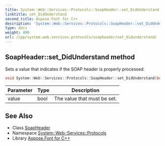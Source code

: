 ```yaml
---
title: System::Web::Services::Protocols::SoapHeader::set_DidUnderstand method
linktitle: set_DidUnderstand
second_title: Aspose.Font for C++
description: 'System::Web::Services::Protocols::SoapHeader::set_DidUnderstand method. Sets a value that indicates if the SOAP header is properly processed in C++.'
type: docs
weight: 400
url: /cpp/system.web.services.protocols/soapheader/set_didunderstand/
---
```

## SoapHeader::set_DidUnderstand method


Sets a value that indicates if the SOAP header is properly processed.

```cpp
void System::Web::Services::Protocols::SoapHeader::set_DidUnderstand(bool value)
```


| Parameter | Type | Description |
| --- | --- | --- |
| value | bool | The value that must be set. |

## See Also

* Class [SoapHeader](../)
* Namespace [System::Web::Services::Protocols](../../)
* Library [Aspose.Font for C++](../../../)
